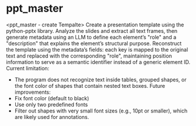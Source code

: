 # ppt_master
<ppt_master - create Tempalte>
Create a presentation template using the python-pptx library.
Analyze the slides and extract all text frames, then generate metadata using an LLM to define each element’s "role" and a "description" that explains the element’s structural purpose.
Reconstruct the template using the metadata’s fields: each key is mapped to the original text and replaced with the corresponding "role", maintaining position information to serve as a semantic identifier instead of a generic element ID.
Current limitation: 
* The program does not recognize text inside tables, grouped shapes, or the font color of shapes that contain nested text boxes.
Future improvements:
* Fix font color (default to black)
* Use only two predefined fonts
* Filter out shapes with very small font sizes (e.g., 10pt or smaller), which are likely used for annotations.

